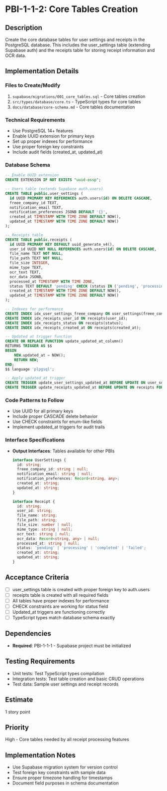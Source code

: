 # PBI-1-1-2: Core Tables Creation

## Description
Create the core database tables for user settings and receipts in the PostgreSQL database. This includes the user_settings table (extending Supabase auth) and the receipts table for storing receipt information and OCR data.

## Implementation Details

### Files to Create/Modify
1. `supabase/migrations/001_core_tables.sql` - Core tables creation
2. `src/types/database/core.ts` - TypeScript types for core tables
3. `docs/database/core-schema.md` - Core tables documentation

### Technical Requirements
- Use PostgreSQL 14+ features
- Enable UUID extension for primary keys
- Set up proper indexes for performance
- Use proper foreign key constraints
- Include audit fields (created_at, updated_at)

### Database Schema
```sql
-- Enable UUID extension
CREATE EXTENSION IF NOT EXISTS "uuid-ossp";

-- Users table (extends Supabase auth.users)
CREATE TABLE public.user_settings (
  id UUID PRIMARY KEY REFERENCES auth.users(id) ON DELETE CASCADE,
  freee_company_id TEXT,
  notification_email TEXT,
  notification_preferences JSONB DEFAULT '{}',
  created_at TIMESTAMP WITH TIME ZONE DEFAULT NOW(),
  updated_at TIMESTAMP WITH TIME ZONE DEFAULT NOW()
);

-- Receipts table
CREATE TABLE public.receipts (
  id UUID PRIMARY KEY DEFAULT uuid_generate_v4(),
  user_id UUID NOT NULL REFERENCES auth.users(id) ON DELETE CASCADE,
  file_name TEXT NOT NULL,
  file_path TEXT NOT NULL,
  file_size INTEGER,
  mime_type TEXT,
  ocr_text TEXT,
  ocr_data JSONB,
  processed_at TIMESTAMP WITH TIME ZONE,
  status TEXT DEFAULT 'pending' CHECK (status IN ('pending', 'processing', 'completed', 'failed')),
  created_at TIMESTAMP WITH TIME ZONE DEFAULT NOW(),
  updated_at TIMESTAMP WITH TIME ZONE DEFAULT NOW()
);

-- Indexes for performance
CREATE INDEX idx_user_settings_freee_company ON user_settings(freee_company_id);
CREATE INDEX idx_receipts_user_id ON receipts(user_id);
CREATE INDEX idx_receipts_status ON receipts(status);
CREATE INDEX idx_receipts_created_at ON receipts(created_at);

-- Updated at trigger function
CREATE OR REPLACE FUNCTION update_updated_at_column()
RETURNS TRIGGER AS $$
BEGIN
    NEW.updated_at = NOW();
    RETURN NEW;
END;
$$ language 'plpgsql';

-- Apply updated_at trigger
CREATE TRIGGER update_user_settings_updated_at BEFORE UPDATE ON user_settings FOR EACH ROW EXECUTE FUNCTION update_updated_at_column();
CREATE TRIGGER update_receipts_updated_at BEFORE UPDATE ON receipts FOR EACH ROW EXECUTE FUNCTION update_updated_at_column();
```

### Code Patterns to Follow
- Use UUID for all primary keys
- Include proper CASCADE delete behavior
- Use CHECK constraints for enum-like fields
- Implement updated_at triggers for audit trails

### Interface Specifications
- **Output Interfaces**: Tables available for other PBIs
  ```typescript
  interface UserSettings {
    id: string;
    freee_company_id: string | null;
    notification_email: string | null;
    notification_preferences: Record<string, any>;
    created_at: string;
    updated_at: string;
  }

  interface Receipt {
    id: string;
    user_id: string;
    file_name: string;
    file_path: string;
    file_size: number | null;
    mime_type: string | null;
    ocr_text: string | null;
    ocr_data: Record<string, any> | null;
    processed_at: string | null;
    status: 'pending' | 'processing' | 'completed' | 'failed';
    created_at: string;
    updated_at: string;
  }
  ```

## Acceptance Criteria
- [ ] user_settings table is created with proper foreign key to auth.users
- [ ] receipts table is created with all required fields
- [ ] All tables have proper indexes for performance
- [ ] CHECK constraints are working for status field
- [ ] Updated_at triggers are functioning correctly
- [ ] TypeScript types match database schema exactly

## Dependencies
- **Required**: PBI-1-1-1 - Supabase project must be initialized

## Testing Requirements
- Unit tests: Test TypeScript types compilation
- Integration tests: Test table creation and basic CRUD operations
- Test data: Sample user settings and receipt records

## Estimate
1 story point

## Priority
High - Core tables needed by all receipt processing features

## Implementation Notes
- Use Supabase migration system for version control
- Test foreign key constraints with sample data
- Ensure proper timezone handling for timestamps
- Document field purposes in schema documentation